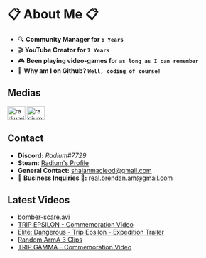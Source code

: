 # 📋 About Me 📋
- 🔍 **Community Manager for `6 Years`**
- 🎬 **YouTube Creator for `7 Years`**
- 🎮 **Been playing video-games for `as long as I can remember`**
- 📀 **Why am I on Github? `Well, coding of course!`**

## Medias
<p align="left">
<a href="https://twitter.com/radiumio" target="blank"><img align="center" src="https://cdn.jsdelivr.net/npm/simple-icons@3.0.1/icons/twitter.svg" alt="radiumio" height="30" width="40" /></a>
<a href="https://www.youtube.com/channel/UCsPllBakpkET6KjNDhzteUQ" target="blank"><img align="center" src="https://cdn.jsdelivr.net/npm/simple-icons@3.0.1/icons/youtube.svg" alt="radium" height="30" width="40" /></a>
</p>

## Contact
- **Discord:** *Radium#7729*
- **Steam:** [Radium's Profile](https://steamcommunity.com/id/theradination/)
- **General Contact:** shaianmacleod@gmail.com
- **🚧 Business Inquiries 🚧:** real.brendan.am@gmail.com

## Latest Videos
<!-- YOUTUBE:START -->
- [bomber-scare.avi](https://www.youtube.com/watch?v=cwQfvCc9I0c)
- [TRIP EPSILON - Commemoration Video](https://www.youtube.com/watch?v=6x6SOnCQgGE)
- [Elite: Dangerous - Trip Epsilon - Expedition Trailer](https://www.youtube.com/watch?v=zbBdK24NMBg)
- [Random ArmA 3 Clips](https://www.youtube.com/watch?v=LSNf4LClS1M)
- [TRIP GAMMA - Commemoration Video](https://www.youtube.com/watch?v=5lUbDbtFuKI)
<!-- YOUTUBE:END -->